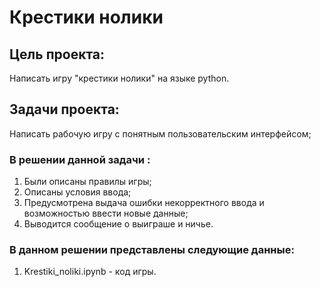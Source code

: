 # Крестики нолики

## Цель проекта:
Написать игру "крестики нолики" на языке python.

## Задачи проекта:
Написать рабочую игру с понятным пользовательским интерфейсом;

### В решении данной задачи :
1. Были описаны правилы игры;
2. Описаны условия ввода;
3. Предусмотрена выдача ошибки некорректного ввода и возможностью ввести новые данные;
4. Выводится сообщение о выиграше и ничье.

### В данном решении представлены следующие данные:
1. Krestiki_noliki.ipynb - код игры.
